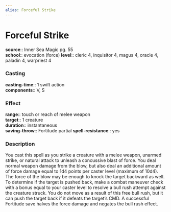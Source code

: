 ```yaml
---
alias: Forceful Strike
---
```


# Forceful Strike 

**source**:: Inner Sea Magic pg. 55  
**school**:: evocation (force)
**level**:: cleric 4, inquisitor 4, magus 4, oracle 4, paladin 4, warpriest 4

### Casting 

**casting-time**:: 1 swift action  
**components**:: V, S

### Effect 

**range**:: touch or reach of melee weapon  
**target**:: 1 creature  
**duration**:: instantaneous  
**saving-throw**:: Fortitude partial
**spell-resistance**:: yes

### Description 

You cast this spell as you strike a creature with a melee weapon, unarmed strike, or natural attack to unleash a concussive blast of force. You deal normal weapon damage from the blow, but also deal an additional amount of force damage equal to 1d4 points per caster level (maximum of 10d4). The force of the blow may be enough to knock the target backward as well. To determine if the target is pushed back, make a combat maneuver check with a bonus equal to your caster level to resolve a bull rush attempt against the creature struck. You do not move as a result of this free bull rush, but it can push the target back if it defeats the target’s CMD. A successful Fortitude save halves the force damage and negates the bull rush effect.
